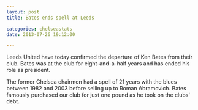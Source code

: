 ```yaml
---
layout: post
title: Bates ends spell at Leeds

categories: chelseastats
date: 2013-07-26 19:12:00

---
```


Leeds United have today confirmed the departure of Ken Bates from their club. Bates was at the club for eight-and-a-half years and has ended his role as president.

The former Chelsea chairmen had a spell of 21 years with the blues between 1982 and 2003 before selling up to Roman Abramovich. Bates famously purchased our club for just one pound   as he took on the clubs' debt.